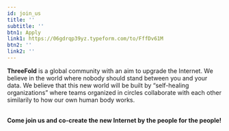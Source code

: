 ```yaml
---
id: join_us
title: ''
subtitle: ''
btn1: Apply
link1: https://06gdrqp39yz.typeform.com/to/FffDv61M
btn2: ''
link2: ''
---
```


**ThreeFold** is a global community with an aim to upgrade the Internet. We believe in the world where nobody should stand between you and your data. We believe that this new world will be built by “self-healing organizations” where teams organized in circles collaborate with each other similarily to how our own human body works.
<br/>
<br/>

**Come join us and co-create the new Internet by the people for the people!**